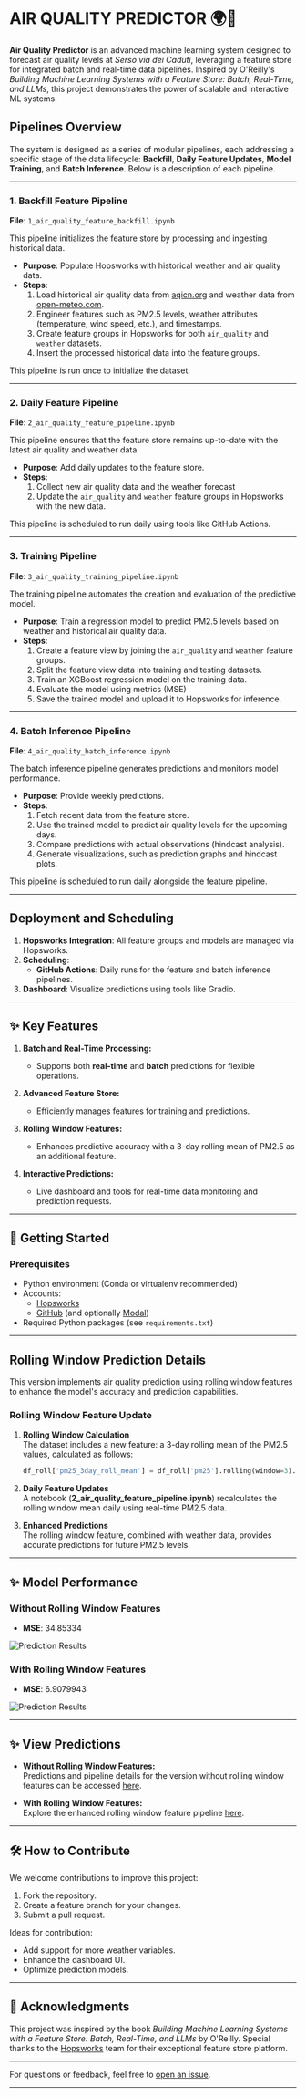 # AIR QUALITY PREDICTOR 🌍💨  

**Air Quality Predictor** is an advanced machine learning system designed to forecast air quality levels at *Serso via dei Caduti*, leveraging a feature store for integrated batch and real-time data pipelines. Inspired by O'Reilly's *Building Machine Learning Systems with a Feature Store: Batch, Real-Time, and LLMs*, this project demonstrates the power of scalable and interactive ML systems.

## Pipelines Overview

The system is designed as a series of modular pipelines, each addressing a specific stage of the data lifecycle: **Backfill**, **Daily Feature Updates**, **Model Training**, and **Batch Inference**. Below is a description of each pipeline.

---

### 1. Backfill Feature Pipeline
**File**: `1_air_quality_feature_backfill.ipynb`

This pipeline initializes the feature store by processing and ingesting historical data.

- **Purpose**: Populate Hopsworks with historical weather and air quality data.
- **Steps**:
  1. Load historical air quality data from [aqicn.org](https://aqicn.org) and weather data from [open-meteo.com](https://open-meteo.com).
  2. Engineer features such as PM2.5 levels, weather attributes (temperature, wind speed, etc.), and timestamps.
  3. Create feature groups in Hopsworks for both `air_quality` and `weather` datasets.
  4. Insert the processed historical data into the feature groups.

This pipeline is run once to initialize the dataset.

---

### 2. Daily Feature Pipeline
**File**: `2_air_quality_feature_pipeline.ipynb`

This pipeline ensures that the feature store remains up-to-date with the latest air quality and weather data.

- **Purpose**: Add daily updates to the feature store.
- **Steps**:
  1. Collect new air quality data and the weather forecast
  2. Update the `air_quality` and `weather` feature groups in Hopsworks with the new data.

This pipeline is scheduled to run daily using tools like GitHub Actions.

---

### 3. Training Pipeline
**File**: `3_air_quality_training_pipeline.ipynb`

The training pipeline automates the creation and evaluation of the predictive model.

- **Purpose**: Train a regression model to predict PM2.5 levels based on weather and historical air quality data.
- **Steps**:
  1. Create a feature view by joining the `air_quality` and `weather` feature groups.
  2. Split the feature view data into training and testing datasets.
  3. Train an XGBoost regression model on the training data.
  4. Evaluate the model using metrics (MSE)
  5. Save the trained model and upload it to Hopsworks for inference.


---

### 4. Batch Inference Pipeline
**File**: `4_air_quality_batch_inference.ipynb`

The batch inference pipeline generates predictions and monitors model performance.

- **Purpose**: Provide weekly predictions.
- **Steps**:
  1. Fetch recent data from the feature store.
  2. Use the trained model to predict air quality levels for the upcoming days.
  3. Compare predictions with actual observations (hindcast analysis).
  4. Generate visualizations, such as prediction graphs and hindcast plots.

This pipeline is scheduled to run daily alongside the feature pipeline.

---

## Deployment and Scheduling

1. **Hopsworks Integration**: All feature groups and models are managed via Hopsworks.
2. **Scheduling**: 
   - **GitHub Actions**: Daily runs for the feature and batch inference pipelines.
3. **Dashboard**: Visualize predictions using tools like Gradio.

---

## ✨ Key Features  

1. **Batch and Real-Time Processing:**  
   - Supports both **real-time** and **batch** predictions for flexible operations.  

2. **Advanced Feature Store:**  
   - Efficiently manages features for training and predictions.
     
3. **Rolling Window Features:**  
   - Enhances predictive accuracy with a 3-day rolling mean of PM2.5 as an additional feature.  

4. **Interactive Predictions:**  
   - Live dashboard and tools for real-time data monitoring and prediction requests.  

---

## 🚀 Getting Started  

### Prerequisites
- Python environment (Conda or virtualenv recommended)
- Accounts:
  - [Hopsworks](https://app.hopsworks.ai)
  - [GitHub](https://github.com) (and optionally [Modal](https://modal.com))
- Required Python packages (see `requirements.txt`)

---

## Rolling Window Prediction Details  

This version implements air quality prediction using rolling window features to enhance the model's accuracy and prediction capabilities.  

### Rolling Window Feature Update  

1. **Rolling Window Calculation**  
   The dataset includes a new feature: a 3-day rolling mean of the PM2.5 values, calculated as follows:  
   ```python
   df_roll['pm25_3day_roll_mean'] = df_roll['pm25'].rolling(window=3).mean()
   ```

2. **Daily Feature Updates**  
   A notebook (**2_air_quality_feature_pipeline.ipynb**) recalculates the rolling window mean daily using real-time PM2.5 data.  

3. **Enhanced Predictions**  
   The rolling window feature, combined with weather data, provides accurate predictions for future PM2.5 levels.  

---

## ✨ Model Performance  

### Without Rolling Window Features  

- **MSE**: 34.85334  

![Prediction Results](Standard_Results.jpg)  

### With Rolling Window Features  

- **MSE**: 6.9079943    

![Prediction Results](RollingWindow_Results.jpg)  

---

## ✨ View Predictions  

- **Without Rolling Window Features:**  
   Predictions and pipeline details for the version without rolling window features can be accessed [here](https://jacopodallafior.github.io/Air_quality/air-quality/).  

- **With Rolling Window Features:**  
   Explore the enhanced rolling window feature pipeline [here](https://grandediw.github.io/Air-Quality-Prediction/air-quality/).  

---

## 🛠 How to Contribute  

We welcome contributions to improve this project:  
1. Fork the repository.  
2. Create a feature branch for your changes.  
3. Submit a pull request.  

Ideas for contribution:  
- Add support for more weather variables.  
- Enhance the dashboard UI.  
- Optimize prediction models.  

---

## 🤝 Acknowledgments  

This project was inspired by the book *Building Machine Learning Systems with a Feature Store: Batch, Real-Time, and LLMs* by O'Reilly. Special thanks to the [Hopsworks](https://www.hopsworks.ai/) team for their exceptional feature store platform.  

---

For questions or feedback, feel free to [open an issue](https://github.com/Grandediw/air-quality-prediction/issues).  

--- 
